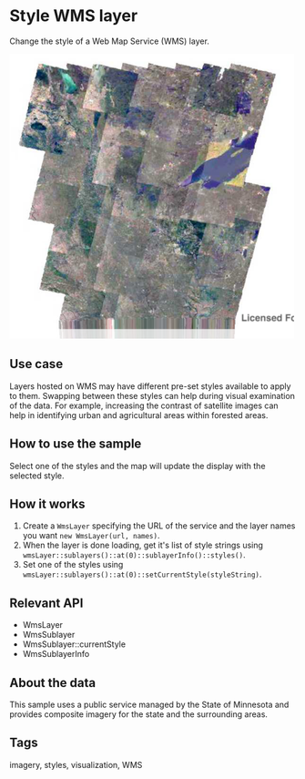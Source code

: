 # Style WMS layer

Change the style of a Web Map Service (WMS) layer.

![](screenshot.png)

## Use case

Layers hosted on WMS may have different pre-set styles available to apply to them. Swapping between these styles can help during visual examination of the data. For example, increasing the contrast of satellite images can help in identifying urban and agricultural areas within forested areas.

## How to use the sample

Select one of the styles and the map will update the display with the selected style.

## How it works

1. Create a `WmsLayer` specifying the URL of the service and the layer names you want `new WmsLayer(url, names)`.
2. When the layer is done loading, get it's list of style strings using `wmsLayer::sublayers()::at(0)::sublayerInfo()::styles()`.
3. Set one of the styles using `wmsLayer::sublayers()::at(0)::setCurrentStyle(styleString)`.

## Relevant API

* WmsLayer
* WmsSublayer
* WmsSublayer::currentStyle
* WmsSublayerInfo

## About the data

This sample uses a public service managed by the State of Minnesota and provides composite imagery for the state and the surrounding areas.

## Tags

imagery, styles, visualization, WMS
